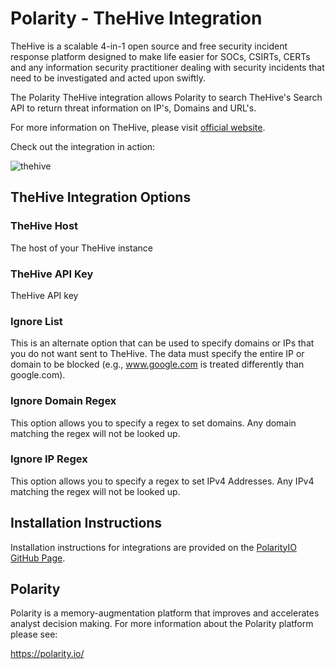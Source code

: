 # Polarity - TheHive Integration

TheHive is a scalable 4-in-1 open source and free security incident response platform designed to make life easier for SOCs, CSIRTs, CERTs and any information security practitioner dealing with security incidents that need to be investigated and acted upon swiftly.

The Polarity TheHive integration allows Polarity to search TheHive's Search API to return threat information on IP's, Domains and URL's.

For more information on TheHive, please visit [official website](https://thehive-project.org/).

Check out the integration in action:

![thehive](https://user-images.githubusercontent.com/22529325/56053166-5c93ba00-5d21-11e9-96a6-ea2b02ace95a.gif)

## TheHive Integration Options

### TheHive Host
The host of your TheHive instance

### TheHive API Key

TheHive API key

### Ignore List

This is an alternate option that can be used to specify domains or IPs that you do not want sent to TheHive.  The data must specify the entire IP or domain to be blocked (e.g., www.google.com is treated differently than google.com).

### Ignore Domain Regex

This option allows you to specify a regex to set domains.  Any domain matching the regex will not be looked up.

### Ignore IP Regex

This option allows you to specify a regex to set IPv4 Addresses. Any IPv4 matching the regex will not be looked up.

## Installation Instructions

Installation instructions for integrations are provided on the [PolarityIO GitHub Page](https://polarityio.github.io/).

## Polarity

Polarity is a memory-augmentation platform that improves and accelerates analyst decision making.  For more information about the Polarity platform please see:

https://polarity.io/

